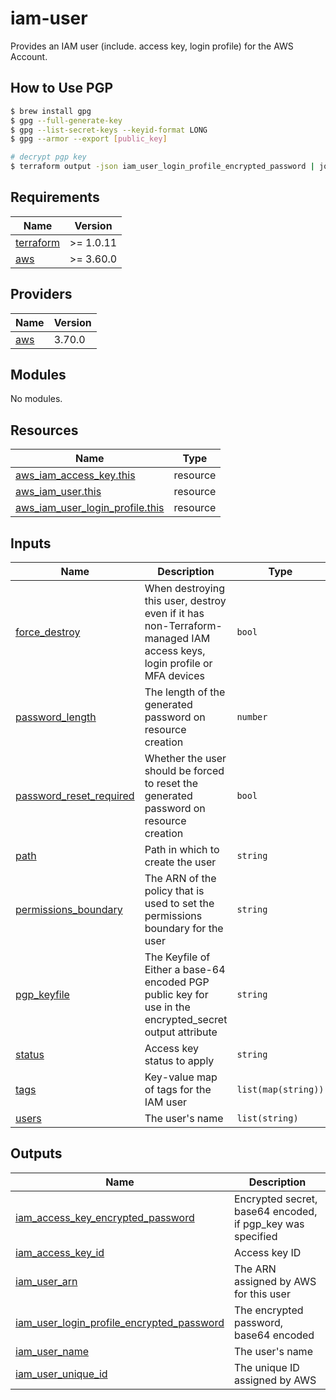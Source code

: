 # iam-user

Provides an IAM user (include. access key, login profile) for the AWS Account.

## How to Use PGP

```bash
$ brew install gpg
$ gpg --full-generate-key
$ gpg --list-secret-keys --keyid-format LONG
$ gpg --armor --export [public_key]

# decrypt pgp key
$ terraform output -json iam_user_login_profile_encrypted_password | jq -r '.[0][0]' | base64 --decode | gpg --decrypt ; echo
```

<!-- BEGIN_TF_DOCS -->
## Requirements

| Name | Version |
|------|---------|
| <a name="requirement_terraform"></a> [terraform](#requirement\_terraform) | >= 1.0.11 |
| <a name="requirement_aws"></a> [aws](#requirement\_aws) | >= 3.60.0 |

## Providers

| Name | Version |
|------|---------|
| <a name="provider_aws"></a> [aws](#provider\_aws) | 3.70.0 |

## Modules

No modules.

## Resources

| Name | Type |
|------|------|
| [aws_iam_access_key.this](https://registry.terraform.io/providers/hashicorp/aws/latest/docs/resources/iam_access_key) | resource |
| [aws_iam_user.this](https://registry.terraform.io/providers/hashicorp/aws/latest/docs/resources/iam_user) | resource |
| [aws_iam_user_login_profile.this](https://registry.terraform.io/providers/hashicorp/aws/latest/docs/resources/iam_user_login_profile) | resource |

## Inputs

| Name | Description | Type | Default | Required |
|------|-------------|------|---------|:--------:|
| <a name="input_force_destroy"></a> [force\_destroy](#input\_force\_destroy) | When destroying this user, destroy even if it has non-Terraform-managed IAM access keys, login profile or MFA devices | `bool` | `false` | no |
| <a name="input_password_length"></a> [password\_length](#input\_password\_length) | The length of the generated password on resource creation | `number` | `20` | no |
| <a name="input_password_reset_required"></a> [password\_reset\_required](#input\_password\_reset\_required) | Whether the user should be forced to reset the generated password on resource creation | `bool` | `true` | no |
| <a name="input_path"></a> [path](#input\_path) | Path in which to create the user | `string` | `"/"` | no |
| <a name="input_permissions_boundary"></a> [permissions\_boundary](#input\_permissions\_boundary) | The ARN of the policy that is used to set the permissions boundary for the user | `string` | `null` | no |
| <a name="input_pgp_keyfile"></a> [pgp\_keyfile](#input\_pgp\_keyfile) | The Keyfile of Either a base-64 encoded PGP public key for use in the encrypted\_secret output attribute | `string` | n/a | yes |
| <a name="input_status"></a> [status](#input\_status) | Access key status to apply | `string` | `"Active"` | no |
| <a name="input_tags"></a> [tags](#input\_tags) | Key-value map of tags for the IAM user | `list(map(string))` | `null` | no |
| <a name="input_users"></a> [users](#input\_users) | The user's name | `list(string)` | n/a | yes |

## Outputs

| Name | Description |
|------|-------------|
| <a name="output_iam_access_key_encrypted_password"></a> [iam\_access\_key\_encrypted\_password](#output\_iam\_access\_key\_encrypted\_password) | Encrypted secret, base64 encoded, if pgp\_key was specified |
| <a name="output_iam_access_key_id"></a> [iam\_access\_key\_id](#output\_iam\_access\_key\_id) | Access key ID |
| <a name="output_iam_user_arn"></a> [iam\_user\_arn](#output\_iam\_user\_arn) | The ARN assigned by AWS for this user |
| <a name="output_iam_user_login_profile_encrypted_password"></a> [iam\_user\_login\_profile\_encrypted\_password](#output\_iam\_user\_login\_profile\_encrypted\_password) | The encrypted password, base64 encoded |
| <a name="output_iam_user_name"></a> [iam\_user\_name](#output\_iam\_user\_name) | The user's name |
| <a name="output_iam_user_unique_id"></a> [iam\_user\_unique\_id](#output\_iam\_user\_unique\_id) | The unique ID assigned by AWS |
<!-- END_TF_DOCS -->